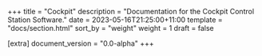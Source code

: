 +++
title = "Cockpit"
description = "Documentation for the Cockpit Control Station Software."
date = 2023-05-16T21:25:00+11:00
template = "docs/section.html"
sort_by = "weight"
weight = 1
draft = false

[extra]
document_version = "0.0-alpha"
+++
